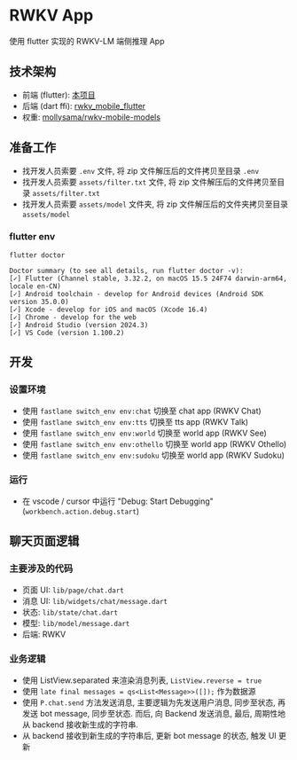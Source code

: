 # RWKV App

使用 flutter 实现的 RWKV-LM 端侧推理 App

## 技术架构

- 前端 (flutter): [本项目](https://github.com/MollySophia/rwkv_mobile_flutter)
- 后端 (dart ffi): [rwkv_mobile_flutter](https://github.com/MollySophia/rwkv_mobile_flutter)
- 权重: [mollysama/rwkv-mobile-models](https://huggingface.co/mollysama/rwkv-mobile-models/tree/main)

## 准备工作

- 找开发人员索要 `.env` 文件, 将 zip 文件解压后的文件拷贝至目录 `.env`
- 找开发人员索要 `assets/filter.txt` 文件, 将 zip 文件解压后的文件拷贝至目录 `assets/filter.txt`
- 找开发人员索要 `assets/model` 文件夹, 将 zip 文件解压后的文件夹拷贝至目录 `assets/model`

### flutter env

```
flutter doctor
```

```
Doctor summary (to see all details, run flutter doctor -v):
[✓] Flutter (Channel stable, 3.32.2, on macOS 15.5 24F74 darwin-arm64, locale en-CN)
[✓] Android toolchain - develop for Android devices (Android SDK version 35.0.0)
[✓] Xcode - develop for iOS and macOS (Xcode 16.4)
[✓] Chrome - develop for the web
[✓] Android Studio (version 2024.3)
[✓] VS Code (version 1.100.2)
```

## 开发

### 设置环境

- 使用 `fastlane switch_env env:chat` 切换至 chat app (RWKV Chat)
- 使用 `fastlane switch_env env:tts` 切换至 tts app (RWKV Talk)
- 使用 `fastlane switch_env env:world` 切换至 world app (RWKV See)
- 使用 `fastlane switch_env env:othello` 切换至 world app (RWKV Othello)
- 使用 `fastlane switch_env env:sudoku` 切换至 world app (RWKV Sudoku)

### 运行

- 在 vscode / cursor 中运行 "Debug: Start Debugging" (`workbench.action.debug.start`)

## 聊天页面逻辑

### 主要涉及的代码

- 页面 UI: `lib/page/chat.dart`
- 消息 UI: `lib/widgets/chat/message.dart`
- 状态: `lib/state/chat.dart`
- 模型: `lib/model/message.dart`
- 后端: RWKV

### 业务逻辑

- 使用 ListView.separated 来渲染消息列表, `ListView.reverse = true`
- 使用 `late final messages = qs<List<Message>>([]);` 作为数据源
- 使用 `P.chat.send` 方法发送消息, 主要逻辑为先发送用户消息, 同步至状态, 再发送 bot message, 同步至状态. 而后, 向 Backend 发送消息, 最后, 周期性地从 backend 接收新生成的字符串.
- 从 backend 接收到新生成的字符串后, 更新 bot message 的状态, 触发 UI 更新

